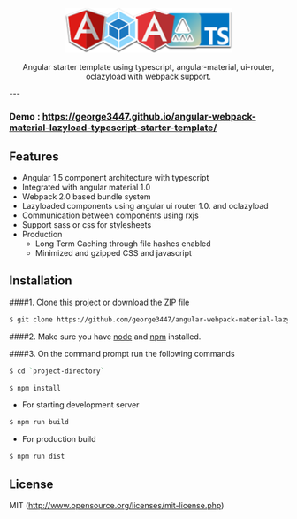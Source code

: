 <p align="center">
  <a href="https://george3447.github.io/angular-webpack-material-lazyload-typescript-starter-template/">
    <img alt="Yarn" src="https://github.com/george3447/angular-webpack-material-lazyload-typescript-starter-template/raw/master/src/assets/images/logo.png " width="300">
  </a>
</p>

<p align="center">
    Angular starter template using typescript, angular-material, ui-router, oclazyload with webpack support.
</p>
---

### Demo : https://george3447.github.io/angular-webpack-material-lazyload-typescript-starter-template/

## Features

* Angular 1.5 component architecture with typescript
* Integrated with angular material 1.0
* Webpack 2.0 based bundle system 
* Lazyloaded components using angular ui router 1.0. and oclazyload 
* Communication between components using rxjs
* Support sass or css for stylesheets
* Production
  * Long Term Caching through file hashes enabled
  * Minimized and gzipped CSS and javascript

## Installation

####1. Clone this project or download the ZIP file

```sh
$ git clone https://github.com/george3447/angular-webpack-material-lazyload-typescript-starter-template.git
```

####2.  Make sure you have [node](https://nodejs.org/en/download/) and  [npm](https://www.npmjs.org/) installed.
 
####3. On the command prompt run the following commands

```sh
$ cd `project-directory`
```

```sh
$ npm install 
```
- For starting development server 
```sh
$ npm run build
```
- For production build
```sh
$ npm run dist 
```

## License

MIT (http://www.opensource.org/licenses/mit-license.php)
